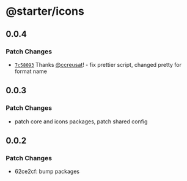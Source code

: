 # @starter/icons

## 0.0.4

### Patch Changes

- [`7c58093`](https://github.com/ccreusat/starter-monorepo-turborepo-vite/commit/7c580939829ee055f89ef3906544d7c74bc3404d) Thanks [@ccreusat](https://github.com/ccreusat)! - fix prettier script, changed pretty for format name

## 0.0.3

### Patch Changes

- patch core and icons packages, patch shared config

## 0.0.2

### Patch Changes

- 62ce2cf: bump packages
